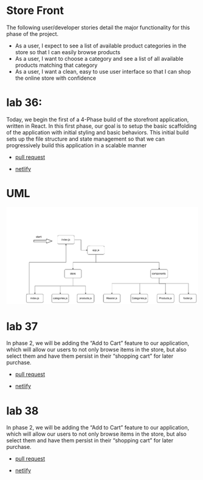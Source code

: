 # Store Front

The following user/developer stories detail the major functionality for this phase of the project.

* As a user, I expect to see a list of available product categories in the store so that I can easily browse products
* As a user, I want to choose a category and see a list of all available products matching that category
* As a user, I want a clean, easy to use user interface so that I can shop the online store with confidence


# lab 36:
Today, we begin the first of a 4-Phase build of the storefront application, written in React. In this first phase, our goal is to setup the basic scaffolding of the application with initial styling and basic behaviors. This initial build sets up the file structure and state management so that we can progressively build this application in a scalable manner



* [pull request](https://github.com/MURADALSHORMAN/storefront/pull/1)

* [netlify]()

# UML
![](https://github.com/MURADALSHORMAN/storefront/blob/main/lab36.jpg)




# lab 37
In phase 2, we will be adding the “Add to Cart” feature to our application, which will allow our users to not only browse items in the store, but also select them and have them persist in their “shopping cart” for later purchase.



* [pull request](https://github.com/MURADALSHORMAN/storefront/pull/2)

* [netlify](https://app.netlify.com/sites/admiring-pare-fe5d04/deploys/6124697b6c209300079e8e9a?utm_source=github&utm_campaign=bot_dl)




# lab 38
In phase 2, we will be adding the “Add to Cart” feature to our application, which will allow our users to not only browse items in the store, but also select them and have them persist in their “shopping cart” for later purchase.



* [pull request](https://github.com/MURADALSHORMAN/storefront/pull/3)

* [netlify](https://6125c2de344e1c572432c14d--admiring-pare-fe5d04.netlify.app/)





